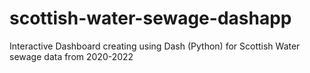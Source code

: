 # scottish-water-sewage-dashapp
Interactive Dashboard creating using Dash (Python) for Scottish Water sewage data from 2020-2022
